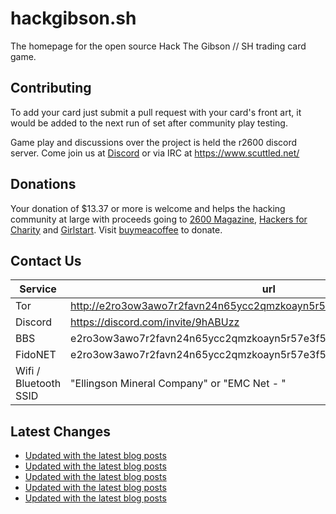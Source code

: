 # hackgibson.sh
The homepage for the open source Hack The Gibson // SH trading card game.


## Contributing

To add your card just submit a pull request with your card's front art, it would be added to the next run of set after community play testing.

Game play and discussions over the project is held the r2600 discord server. Come join us at [Discord](https://discord.com/invite/9hABUzz) or via IRC at https://www.scuttled.net/


## Donations

Your donation of $13.37 or more is welcome and helps the hacking community at large with proceeds going to [2600 Magazine](https://2600.com/), [Hackers for Charity](https://hackersforcharity.org) and [Girlstart](https://girlstart.org).  Visit [buymeacoffee](https://www.buymeacoffee.com/hackgibson.sh) to donate.


## Contact Us

Service | url
-|-
Tor | http://e2ro3ow3awo7r2favn24n65ycc2qmzkoayn5r57e3f56nvjwdcgg32ad.onion
Discord | https://discord.com/invite/9hABUzz
BBS | e2ro3ow3awo7r2favn24n65ycc2qmzkoayn5r57e3f56nvjwdcgg32ad.onion:23
FidoNET | e2ro3ow3awo7r2favn24n65ycc2qmzkoayn5r57e3f56nvjwdcgg32ad.onion:24554
Wifi / Bluetooth SSID | "Ellingson Mineral Company" or "EMC Net - <fidonet address>"

## Latest Changes
<!-- BLOG-POST-LIST:START -->
- [Updated with the latest blog posts](https://github.com/DFW2600/hackgibson.sh/commit/96c618d986d507b9a66dce4edac5b0131f6d1d97)
- [Updated with the latest blog posts](https://github.com/DFW2600/hackgibson.sh/commit/c05d61e07820cc2512f8512b743204a5a9cb0f69)
- [Updated with the latest blog posts](https://github.com/DFW2600/hackgibson.sh/commit/c05c18df93aa76019b75b19216bc7393b31c46fe)
- [Updated with the latest blog posts](https://github.com/DFW2600/hackgibson.sh/commit/49d27ed7778a363ccdb6c5c28f64a4d44da50fe7)
- [Updated with the latest blog posts](https://github.com/DFW2600/hackgibson.sh/commit/11b585d5f2345d60262f9a6191772a7f5767c785)
<!-- BLOG-POST-LIST:END -->
